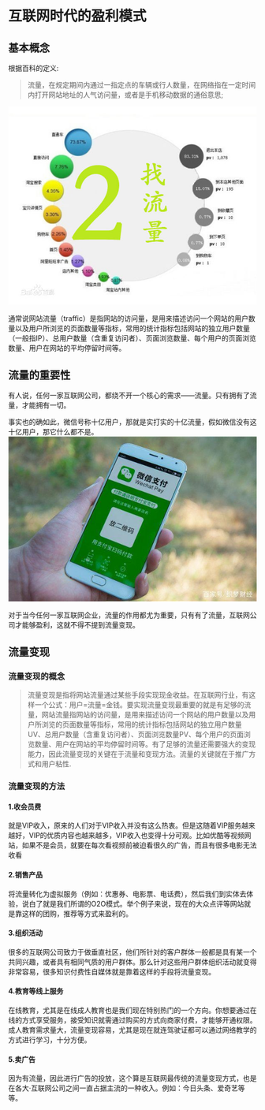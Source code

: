 # 互联网时代的盈利模式
## 基本概念
根据百科的定义:
>流量，在规定期间内通过一指定点的车辆或行人数量，在网络指在一定时间内打开网站地址的人气访问量，或者是手机移动数据的通俗意思;

![](images/61.jpg)

通常说网站流量（traffic）是指网站的访问量，是用来描述访问一个网站的用户数量以及用户所浏览的页面数量等指标，常用的统计指标包括网站的独立用户数量（一般指IP）、总用户数量（含重复访问者）、页面浏览数量、每个用户的页面浏览数量、用户在网站的平均停留时间等。

## 流量的重要性
有人说，任何一家互联网公司，都绕不开一个核心的需求——流量。只有拥有了流量，才能拥有一切。

事实也的确如此，微信号称十亿用户，那就是实打实的十亿流量，假如微信没有这十亿用户，那它什么都不是。
![](images/60.jpg)

对于当今任何一家互联网企业，流量的作用都尤为重要，只有有了流量，互联网公司才能够盈利，这就不得不提到流量变现。

## 流量变现
### 流量变现的概念
>流量变现是指将网站流量通过某些手段实现现金收益。在互联网行业，有这样一个公式：用户=流量=金钱。要实现流量变现最重要的就是有足够的流量，网站流量指网站的访问量，是用来描述访问一个网站的用户数量以及用户所浏览的页面数量等指标，常用的统计指标包括网站的独立用户数量UV、总用户数量（含重复访问者）、页面浏览数量PV、每个用户的页面浏览数量、用户在网站的平均停留时间等。有了足够的流量还需要强大的变现能力，因此流量变现的关键在于流量和变现方法。流量的关键就在于推广方式和用户粘性.

### 流量变现的方法

#### 1.收会员费

就是VIP收入，原来的人们对于VIP收入并没有这么热衷。但是这随着VIP服务越来越好，VIP的优质内容也越来越多，VIP收入也变得十分可观。比如优酷等视频网站，如果不是会员，就要在每次看视频前被迫看很久的广告，而且有很多电影无法收看

#### 2.销售产品

将流量转化为虚拟服务（例如：优惠券、电影票、电话费），然后我们到实体去体验，说白了就是我们所谓的O2O模式。举个例子来说，现在的大众点评等网站就是靠这样的团购，推荐等方式来盈利的。

#### 3.组织活动

很多的互联网公司致力于做垂直社区，他们所针对的客户群体一般都是具有某一个共同兴趣，或者具有相同气质的用户群体。那么针对这些用户群体组织活动就变得非常容易，很多知识付费性自媒体就是靠着这样的手段将流量变现。

#### 4.教育等线上服务

在线教育，尤其是在线成人教育也是我们现在特别热门的一个方向。你想要通过在线的方式享受服务，接受知识就需通过购买的方式向商家付费，才能够开通权限。成人教育需求量大，流量变现容易，尤其是现在就连驾驶证都可以通过网络教学的方式进行学习，十分方便。

#### 5.卖广告

因为有流量，因此进行广告的投放，这个算是互联网最传统的流量变现方式，也是在各大·互联网公司之间一直占据主流的一种收入。例如：今日头条、爱奇艺等等。
    